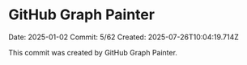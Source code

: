 # GitHub Graph Painter

Date: 2025-01-02
Commit: 5/62
Created: 2025-07-26T10:04:19.714Z

This commit was created by GitHub Graph Painter.
